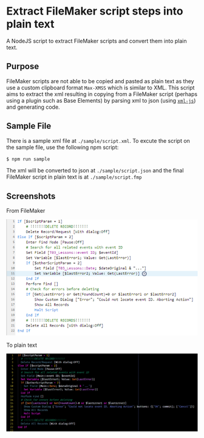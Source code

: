 # Extract FileMaker script steps into plain text

A NodeJS script to extract FileMaker scripts and convert them into plain text.

## Purpose

FileMaker scripts are not able to be copied and pasted as plain text as they use a custom clipboard format `Max-XMSS` which is similar to XML. This script aims to extract the xml resulting in copying from a FileMaker script (perhaps using a plugin such as Base Elements) by parsing xml to json (using [`xml-js`](https://www.npmjs.com/package/xml-js)) and generating code.

## Sample File

There is a sample xml file at `./sample/script.xml`. To excute the script on the sample file, use the following npm script:

```sh
$ npm run sample
```

The xml will be converted to json at `./sample/script.json` and the final FileMaker script in plain text is at `./sample/script.fmp`

## Screenshots

From FileMaker

<img src="https://raw.githubusercontent.com/mushfiq814/filemaker-script-convert-from-xml/master/assets/sample-script-in-filemaker.png" alt="Original Script in FileMaker">

To plain text

<img src="https://raw.githubusercontent.com/mushfiq814/filemaker-script-convert-from-xml/master/assets/sample-final-output.png" alt="Original Script in FileMaker">
